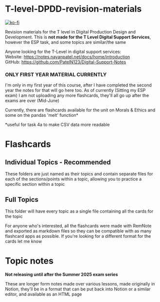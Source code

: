 # T-level-DPDD-revision-materials

[![ko-fi](https://ko-fi.com/img/githubbutton_sm.svg)](https://ko-fi.com/S6S31EC98I)

Revision materials for the T level in Digital Production Design and Development.
This is **not made for the T Level Digital Support Services**, however the ESP task, and some
topics are similar/the same<br>

Anyone looking for the T-Level in digital support services:<br>
Website: https://notes.nayanpatel.net/docs/home/introduction<br>
GitHub: https://github.com/PatelN123/Digital-Support-Notes

### ONLY FIRST YEAR MATERIAL CURRENTLY
I'm only in my first year of this course, after I have completed the second year the notes for
that will go here too. As of currently (Sitting my ESP exam) I am not uploading any more flashcards,
they'll all go up after the exams are over (Mid-June)

Currently, there are flashcards available for the unit on Morals & Ethics and some on the pandas
'melt' function* 

*useful for task 4a to make CSV data more readable

# Flashcards

## Individual Topics - Recommended
These folders are just named as their topics and contain separate files for each of the sections/points
within  a topic, allowing you to practice a specific section within a topic

## Full Topics
This folder will have every topic as a single file containing all the cards for the topic

For anyone who's interested, all the flashcards were made with RemNote and exported as markdown files
so they can be compatible with as many flashcard apps as possible. If you're looking for a different
format for the cards let me know

# Topic notes
**Not releasing until after the Summer 2025 exam series**

These are longer form notes made over various lessons, made originally in Notion, they'll be
in a format that can be put back into Notion or a similar editor, and available as an HTML page